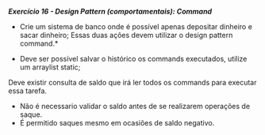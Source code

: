 **_Exercício 16 - Design Pattern (comportamentais): Command_**

* Crie um sistema de banco onde é possível apenas depositar dinheiro e sacar dinheiro;
Essas duas ações devem utilizar o design pattern command.*

* Deve ser possível salvar o histórico os commands executados, utilize um arraylist static;


Deve existir consulta de saldo que irá ler todos os commands para executar essa tarefa.
* Não é necessario validar o saldo antes de se realizarem operações de saque.
* É permitido saques mesmo em ocasiões de saldo negativo.
